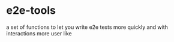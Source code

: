 # e2e-tools
a set of functions to let you write e2e tests more quickly and with interactions more user like
